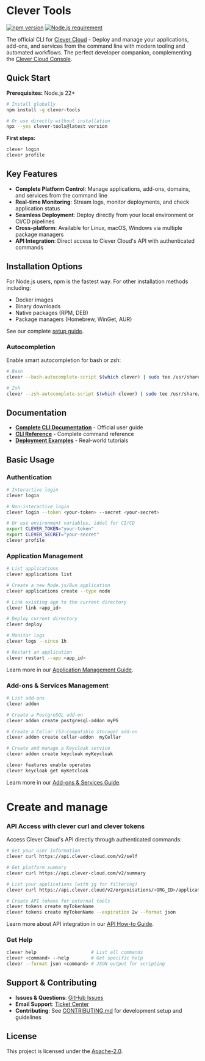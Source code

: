 # Clever Tools

[![npm version](https://img.shields.io/npm/v/clever-tools.svg)](https://www.npmjs.com/package/clever-tools)
[![Node.js requirement](https://img.shields.io/node/v/clever-tools.svg)](https://nodejs.org)

The official CLI for [Clever Cloud](https://www.clever.cloud) - Deploy and manage your applications, add-ons, and services from the command line with modern tooling and automated workflows. The perfect developer companion, complementing the [Clever Cloud Console](https://console.clever-cloud.com).

## Quick Start

**Prerequisites:** Node.js 22+ 

```bash
# Install globally
npm install -g clever-tools

# Or use directly without installation
npx --yes clever-tools@latest version
```

**First steps:**

```bash
clever login
clever profile
```

## Key Features

- **Complete Platform Control**: Manage applications, add-ons, domains, and services from the command line
- **Real-time Monitoring**: Stream logs, monitor deployments, and check application status
- **Seamless Deployment**: Deploy directly from your local environment or CI/CD pipelines
- **Cross-platform**: Available for Linux, macOS, Windows via multiple package managers
- **API Integration**: Direct access to Clever Cloud's API with authenticated commands

## Installation Options

For Node.js users, npm is the fastest way. For other installation methods including:

- Docker images
- Binary downloads
- Native packages (RPM, DEB)  
- Package managers (Homebrew, WinGet, AUR)

See our complete [setup guide](docs/setup-systems.md).

### Autocompletion

Enable smart autocompletion for bash or zsh:

```bash
# Bash
clever --bash-autocomplete-script $(which clever) | sudo tee /usr/share/bash-completion/completions/clever

# Zsh  
clever --zsh-autocomplete-script $(which clever) | sudo tee /usr/share/zsh/site-functions/_clever
```

## Documentation

- **[Complete CLI Documentation](https://www.clever-cloud.com/developers/doc/cli/)** - Official user guide
- **[CLI Reference](https://www.clever-cloud.com/developers/doc/reference/cli/)** - Complete command reference
- **[Deployment Examples](https://www.clever-cloud.com/developers/guides/)** - Real-world tutorials

## Basic Usage

### Authentication

```bash
# Interactive login
clever login

# Non-interactive login
clever login --token <your-token> --secret <your-secret>

# Or use environment variables, idéal for CI/CD
export CLEVER_TOKEN="your-token"
export CLEVER_SECRET="your-secret"
clever profile
```

### Application Management

```bash
# List applications
clever applications list

# Create a new Node.js/Bun application
clever applications create --type node

# Link existing app to the current directory
clever link <app_id>

# Deploy current directory
clever deploy

# Monitor logs
clever logs --since 1h

# Restart an application
clever restart --app <app_id>
```

Learn more in our [Application Management Guide](https://www.clever-cloud.com/developers/doc/cli/applications/).

### Add-ons & Services Management

```bash
# List add-ons
clever addon

# Create a PostgreSQL add-on
clever addon create postgresql-addon myPG

# Create a Cellar (S3-compatible storage) add-on
clever addon create cellar-addon  myCellar

# Create and manage a Keycloak service
clever addon create keycloak myKeycloak

clever features enable operatos
clever keycloak get myKetcloak
```

Learn more in our [Add-ons & Services Guide](https://www.clever-cloud.com/developers/doc/cli/addons/).

# Create and manage

### API Access with clever curl and clever tokens

Access Clever Cloud's API directly through authenticated commands:

```bash
# Get your user information
clever curl https://api.clever-cloud.com/v2/self

# Get platform summary
clever curl https://api.clever-cloud.com/v2/summary

# List your applications (with jq for filtering)
clever curl https://api.clever.cloud/v2/organisations/<ORG_ID>/applications | jq '.[].id'

# Create API tokens for external tools
clever tokens create myTokenName
clever tokens create myTokenName --expiration 2w --format json
```

Learn more about API integration in our [API How-to Guide](https://www.clever-cloud.com/developers/api/howto).

### Get Help

```bash
clever help                    # List all commands
clever <command> --help        # Get specific help
clever --format json <command> # JSON output for scripting
```

## Support & Contributing

- **Issues & Questions**: [GitHub Issues](https://github.com/CleverCloud/clever-tools/issues)
- **Email Support**: [Ticket Center](https://console.clever-cloud.com/ticket-center-choice)
- **Contributing**: See [CONTRIBUTING.md](CONTRIBUTING.md) for development setup and guidelines

## License

This project is licensed under the [Apache-2.0](LICENSE).
